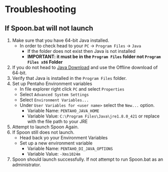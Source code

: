 # Troubleshooting

## If Spoon.bat will not launch
1. Make sure that you have 64-bit Java installed.
    - In order to check head to your `PC` -> `Program Files` -> `Java`
        - If the folder does not exist then Java is not installed
        - **IMPORTANT: it must be in the `Program Files` folder not `Program Files x86` Folder**
2. If you do not head to [Java Download](https://www.java.com/en/download/manual.jsp) and use the Offline download of 64-bit.
3. Verify that Java is installed in the `Program Files` folder.
4. Set up Pentaho Environment variables
    - In file explorer right click `PC` and select `Properties`
    - Select `Advanced System Settings`
    - Select `Environment Variables...`
    - Under `User Variables for <user name>` select the `New...` option.
        - Variable Name: `PENTAHO_JAVA_HOME`
        - Variable Value: `C:\Program Files\Java\jre1.8.0_421` or replace with the file path to your JRE
5. Attempt to launch Spoon Again.
6. If Spoon still does not launch.
    - Head back yo your Environment Variables
    - Set up a new environment variable
        - Variable Name: `PENTAHO_DI_JAVA_OPTIONS`
        - Variable Value: `-Xms1024m`
7. Spoon should launch successfully. If not attempt to run Spoon.bat as an administrator.